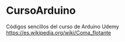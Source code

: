 # CursoArduino

Códigos sencillos del curso de Arduino Udemy https://es.wikipedia.org/wiki/Coma_flotante
